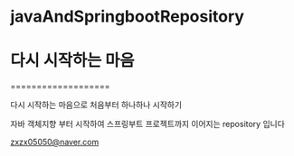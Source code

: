 # javaAndSpringbootRepository

# 다시 시작하는 마음
===================



다시 시작하는 마음으로 처음부터 하나하나 시작하기 


자바 객체지향 부터 시작하여 스프링부트 프로젝트까지 이어지는 repository 입니다 


<zxzx05050@naver.com>
